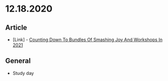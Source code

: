 # 12.18.2020

## Article

- \[Link\] - [Counting Down To Bundles Of Smashing Joy And Workshops In 2021](https://www.smashingmagazine.com/2020/12/monthly-roundup-12-2020/)

## General

- Study day
